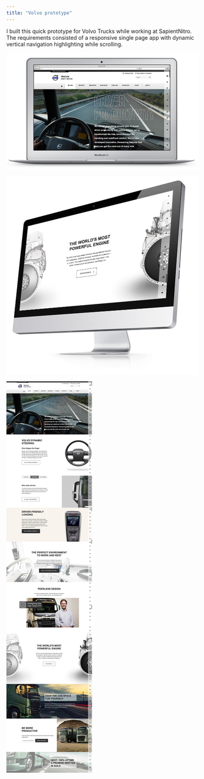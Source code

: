 ```yaml
---
title: "Volvo prototype"
---
```


I built this quick prototype for Volvo Trucks while working at SapientNitro. The requirements consisted of a responsive single page app with dynamic vertical navigation highlighting while scrolling.

![Content coming soon](./images/0.jpg)

![Content coming soon](./images/1.jpg)

![Content coming soon](./images/3.jpg)
